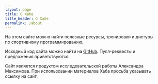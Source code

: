 ```yaml
---
layout: page
title: О Хабе
title_header: О Хабе
permalink: /about
---
```


На этом сайте можно найти полезные ресурсы, тренировки и дистуры по спортивному программированию.

Исходный код сайта можно найти на [GitHub](https://github.com/gym1505/hub). Пулл-реквесты и предложения приветствуются.

Сайт является продуктом исследовательской работы Александра Максимова. При использовании материалов Хаба просьба указывать ссылку на сайт.